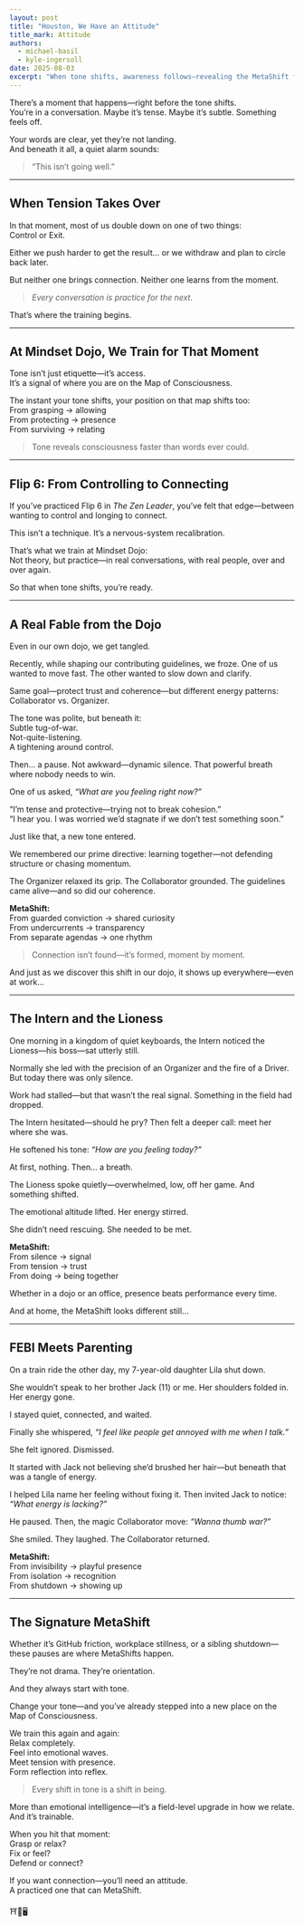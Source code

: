 ```yaml
---
layout: post
title: "Houston, We Have an Attitude"
title_mark: Attitude
authors: 
  - michael-basil
  - kyle-ingersoll
date: 2025-08-03
excerpt: "When tone shifts, awareness follows—revealing the MetaShift from control to connection that transforms every conversation into practice."
---
```


There’s a moment that happens—right before the tone shifts.  
You’re in a conversation. Maybe it’s tense. Maybe it’s subtle. Something feels off.  

Your words are clear, yet they’re not landing.  
And beneath it all, a quiet alarm sounds:  

> “This isn’t going well.”

---

## When Tension Takes Over

In that moment, most of us double down on one of two things:  
Control or Exit.  

Either we push harder to get the result… or we withdraw and plan to circle back later.  

But neither one brings connection. Neither one learns from the moment.  

> *Every conversation is practice for the next.*

That’s where the training begins.

---

## At Mindset Dojo, We Train for That Moment

Tone isn’t just etiquette—it’s access.  
It’s a signal of where you are on the Map of Consciousness.  

The instant your tone shifts, your position on that map shifts too:  
From grasping → allowing  
From protecting → presence  
From surviving → relating

> Tone reveals consciousness faster than words ever could.

---

## Flip 6: From Controlling to Connecting

If you’ve practiced Flip 6 in *The Zen Leader*, you’ve felt that edge—between wanting to control and longing to connect.  

This isn’t a technique. It’s a nervous-system recalibration.  

That’s what we train at Mindset Dojo:  
Not theory, but practice—in real conversations, with real people, over and over again.  

So that when tone shifts, you’re ready.

---

## A Real Fable from the Dojo

Even in our own dojo, we get tangled.  

Recently, while shaping our contributing guidelines, we froze. One of us wanted to move fast. The other wanted to slow down and clarify.  

Same goal—protect trust and coherence—but different energy patterns: Collaborator vs. Organizer.  

The tone was polite, but beneath it:  
Subtle tug-of-war.  
Not-quite-listening.  
A tightening around control.  

Then… a pause. Not awkward—dynamic silence. That powerful breath where nobody needs to win.  

One of us asked, *“What are you feeling right now?”*  

“I’m tense and protective—trying not to break cohesion.”  
“I hear you. I was worried we’d stagnate if we don’t test something soon.”  

Just like that, a new tone entered.  

We remembered our prime directive: learning together—not defending structure or chasing momentum.  

The Organizer relaxed its grip. The Collaborator grounded. The guidelines came alive—and so did our coherence.  

**MetaShift:**  
From guarded conviction → shared curiosity  
From undercurrents → transparency  
From separate agendas → one rhythm  

> Connection isn’t found—it’s formed, moment by moment.

And just as we discover this shift in our dojo, it shows up everywhere—even at work…

---

## The Intern and the Lioness

One morning in a kingdom of quiet keyboards, the Intern noticed the Lioness—his boss—sat utterly still.  

Normally she led with the precision of an Organizer and the fire of a Driver. But today there was only silence.  

Work had stalled—but that wasn’t the real signal. Something in the field had dropped.  

The Intern hesitated—should he pry? Then felt a deeper call: meet her where she was.  

He softened his tone: *“How are you feeling today?”*  

At first, nothing. Then… a breath.  

The Lioness spoke quietly—overwhelmed, low, off her game. And something shifted.  

The emotional altitude lifted. Her energy stirred.  

She didn’t need rescuing. She needed to be met.  

**MetaShift:**  
From silence → signal  
From tension → trust  
From doing → being together  

Whether in a dojo or an office, presence beats performance every time.  

And at home, the MetaShift looks different still…

---

## FEBI Meets Parenting

On a train ride the other day, my 7-year-old daughter Lila shut down.  

She wouldn’t speak to her brother Jack (11) or me. Her shoulders folded in. Her energy gone.  

I stayed quiet, connected, and waited.  

Finally she whispered, *“I feel like people get annoyed with me when I talk.”*  

She felt ignored. Dismissed.  

It started with Jack not believing she’d brushed her hair—but beneath that was a tangle of energy.  

I helped Lila name her feeling without fixing it. Then invited Jack to notice: *“What energy is lacking?”*  

He paused. Then, the magic Collaborator move: *“Wanna thumb war?”*  

She smiled. They laughed. The Collaborator returned.  

**MetaShift:**  
From invisibility → playful presence  
From isolation → recognition  
From shutdown → showing up

---

## The Signature MetaShift

Whether it’s GitHub friction, workplace stillness, or a sibling shutdown—these pauses are where MetaShifts happen.  

They’re not drama. They’re orientation.  

And they always start with tone.  

Change your tone—and you’ve already stepped into a new place on the Map of Consciousness.  

We train this again and again:  
Relax completely.  
Feel into emotional waves.  
Meet tension with presence.  
Form reflection into reflex.  

> Every shift in tone is a shift in being.

More than emotional intelligence—it’s a field-level upgrade in how we relate.  
And it’s trainable.  

When you hit that moment:  
Grasp or relax?  
Fix or feel?  
Defend or connect?  

If you want connection—you’ll need an attitude.  
A practiced one that can MetaShift.

⛩️🌿🖥️
